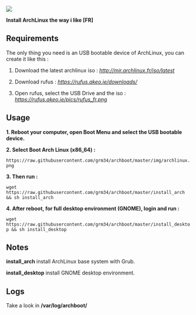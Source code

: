 ![](http://i.imgur.com/z4nv4Kj.png)

**Install ArchLinux the way i like [FR]**

## Requirements

The only thing you need is an USB bootable device of ArchLinux, you can create it like this :

1. Download the latest archlinux iso : *http://mir.archlinux.fr/iso/latest*

2. Download rufus : *https://rufus.akeo.ie/downloads/*

3. Open rufus, select the USB Drive and the iso : *https://rufus.akeo.ie/pics/rufus_fr.png*

## Usage

**1. Reboot your computer, open Boot Menu and select the USB bootable device.**

**2. Select Boot Arch Linux (x86_64) :**

`https://raw.githubusercontent.com/grm34/archboot/master/img/archlinux.png `

**3. Then run :**

`wget https://raw.githubusercontent.com/grm34/archboot/master/install_arch && sh install_arch`

**4. After reboot, for full desktop environment (GNOME), login and run :**

`wget https://raw.githubusercontent.com/grm34/archboot/master/install_desktop && sh install_desktop`

## Notes

**install_arch** install ArchLinux base system with Grub.

**install_desktop** install GNOME desktop environment.

## Logs
Take a look in **/var/log/archboot/**

